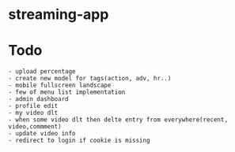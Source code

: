 # streaming-app
# Todo
    - upload percentage
    - create new model for tags(action, adv, hr..)
    - mobile fullscreen landscape
    - few of menu list implementation
    - admin dashboard
    - profile edit
    - my video dlt
    - when some video dlt then delte entry from everywhere(recent, video,commment)
    - update video info
    - redirect to login if cookie is missing

